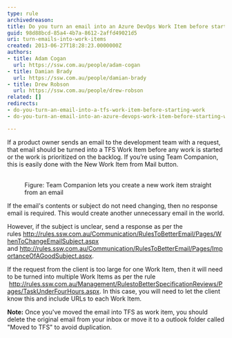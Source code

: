 ```yaml
---
type: rule
archivedreason: 
title: Do you turn an email into an Azure DevOps Work Item before starting work?
guid: 98d88bcd-85a4-4b7a-8612-2affd49021d5
uri: turn-emails-into-work-items
created: 2013-06-27T18:28:23.0000000Z
authors:
- title: Adam Cogan
  url: https://ssw.com.au/people/adam-cogan
- title: Damian Brady
  url: https://ssw.com.au/people/damian-brady
- title: Drew Robson
  url: https://ssw.com.au/people/drew-robson
related: []
redirects:
- do-you-turn-an-email-into-a-tfs-work-item-before-starting-work
- do-you-turn-an-email-into-an-azure-devops-work-item-before-starting-work

---
```



If a product owner sends an email to the development team with a request, that email should be turned into a TFS Work Item before any work is started or the work is prioritized on the backlog.  If you’re using Team Companion, this is easily done with the New Work Item from Mail button.
<br><excerpt class='endintro'></excerpt><br>
<dl class="image"><dt> 
      <img src="/Management/RulesToBetterScrumUsingTFS/PublishingImages/email-to-tfs-1.jpg" alt="" /> 
   </dt><dd>Figure&#58; Team Companion lets you create a new work item straight from an email</dd></dl><p>If the email's contents or subject do not need changing, then no response email is required. This would create another unnecessary email in the world.<br></p><p>However, if the subject is unclear, send a response as per the rules&#160;<a href="/Communication/RulesToBetterEmail/Pages/WhenToChangeEmailSubject.aspx">http&#58;//rules.ssw.com.au/Communication/RulesToBetterEmail/Pages/WhenToChangeEmailSubject.aspx​</a> and&#160;<a href="/Communication/RulesToBetterEmail/Pages/ImportanceOfAGoodSubject.aspx">http&#58;//rules.ssw.com.au/Communication/RulesToBetterEmail/Pages/ImportanceOfAGoodSubject.aspx​</a>.</p><p>If the request from the client is too large for one Work Item, then it will need to be turned into multiple Work Items as per the rule​&#160;<a href="/Management/RulestoBetterSpecificationReviews/Pages/TaskUnderFourHours.aspx">http&#58;//rules.ssw.com.au/Management/RulestoBetterSpecificationReviews/Pages/TaskUnderFourHours.aspx​​</a>. In this case, you will need to let the client know this and include URLs to each Work Item.</p><p> 
   <strong>Note&#58;</strong> Once you've moved the email into TFS as work item, you should delete the original email from your inbox or move it to a outlook folder called &quot;Moved to TFS&quot; to avoid duplication.​<span style="line-height&#58;20px;">​</span></p>


